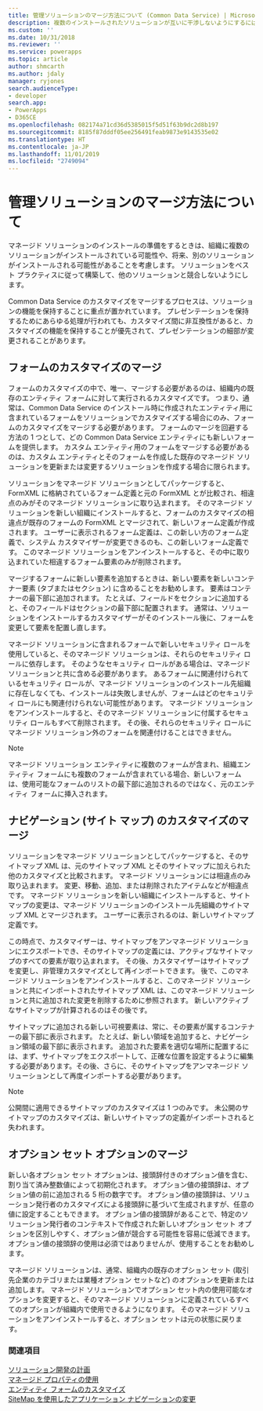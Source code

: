 ```yaml
---
title: 管理ソリューションのマージ方法について (Common Data Service) | Microsoft Docs
description: 複数のインストールされたソリューションが互いに干渉しないようにするには、ソリューションの構築中にベストプラクティスに従います。
ms.custom: ''
ms.date: 10/31/2018
ms.reviewer: ''
ms.service: powerapps
ms.topic: article
author: shmcarth
ms.author: jdaly
manager: ryjones
search.audienceType:
- developer
search.app:
- PowerApps
- D365CE
ms.openlocfilehash: 082174a71cd36d5385015f5d51f63b9dc2d8b197
ms.sourcegitcommit: 8185f87dddf05ee256491feab9873e9143535e02
ms.translationtype: HT
ms.contentlocale: ja-JP
ms.lasthandoff: 11/01/2019
ms.locfileid: "2749094"
---
```

# <a name="understand-how-managed-solutions-are-merged"></a>管理ソリューションのマージ方法について

マネージド ソリューションのインストールの準備をするときは、組織に複数のソリューションがインストールされている可能性や、将来、別のソリューションがインストールされる可能性があることを考慮します。 ソリューションをベスト プラクティスに従って構築して、他のソリューションと競合しないようにします。  
  
 Common Data Service のカスタマイズをマージするプロセスは、ソリューションの機能を保持することに重点が置かれています。 プレゼンテーションを保持するためにあらゆる処理が行われても、カスタマイズ間に非互換性があると、カスタマイズの機能を保持することが優先されて、プレゼンテーションの細部が変更されることがあります。  
  
<a name="BKMK_MergingFormCustomizations"></a>   

## <a name="merge-form-customizations"></a>フォームのカスタマイズのマージ  
 フォームのカスタマイズの中で、唯一、マージする必要があるのは、組織内の既存のエンティティ フォームに対して実行されるカスタマイズです。 つまり、通常は、Common Data Service のインストール時に作成されたエンティティ用に含まれているフォームをソリューションでカスタマイズする場合にのみ、フォームのカスタマイズをマージする必要があります。 フォームのマージを回避する方法の 1 つとして、どの Common Data Service エンティティにも新しいフォームを提供します。 カスタム エンティティ用のフォームをマージする必要があるのは、カスタム エンティティとそのフォームを作成した既存のマネージド ソリューションを更新または変更するソリューションを作成する場合に限られます。  
  
 ソリューションをマネージド ソリューションとしてパッケージすると、FormXML に格納されているフォーム定義と元の FormXML とが比較され、相違点のみがそのマネージド ソリューションに取り込まれます。 そのマネージド ソリューションを新しい組織にインストールすると、フォームのカスタマイズの相違点が既存のフォームの FormXML とマージされて、新しいフォーム定義が作成されます。 ユーザーに表示されるフォーム定義は、この新しい方のフォーム定義で、システム カスタマイザーが変更できるのも、この新しいフォーム定義です。 このマネージド ソリューションをアンインストールすると、その中に取り込まれていた相違するフォーム要素のみが削除されます。  
  
 マージするフォームに新しい要素を追加するときは、新しい要素を新しいコンテナー要素 (タブまたはセクション) に含めることをお勧めします。 要素はコンテナーの最下部に追加されます。 たとえば、フィールドをセクションに追加すると、そのフィールドはセクションの最下部に配置されます。 通常は、ソリューションをインストールするカスタマイザーがそのインストール後に、フォームを変更して要素を配置し直します。  
  
 マネージド ソリューションに含まれるフォームで新しいセキュリティ ロールを使用していると、そのマネージド ソリューションは、それらのセキュリティ ロールに依存します。 そのようなセキュリティ ロールがある場合は、マネージド ソリューションと共に含める必要があります。 あるフォームに関連付けられているセキュリティ ロールが、マネージド ソリューションのインストール先組織に存在しなくても、インストールは失敗しませんが、フォームはどのセキュリティ ロールにも関連付けられない可能性があります。 マネージド ソリューションをアンインストールすると、そのマネージド ソリューションに付属するセキュリティ ロールもすべて削除されます。 その後、それらのセキュリティ ロールにマネージド ソリューション外のフォームを関連付けることはできません。  
  
> [!NOTE]
>  マネージド ソリューション エンティティに複数のフォームが含まれ、組織エンティティ フォームにも複数のフォームが含まれている場合、新しいフォームは、使用可能なフォームのリストの最下部に追加されるのではなく、元のエンティティ フォームに挿入されます。  
  
<a name="BKMK_MergingNavigationCustomizations"></a>   
## <a name="merge-navigation-sitemap-customizations"></a>ナビゲーション (サイト マップ) のカスタマイズのマージ  
 ソリューションをマネージド ソリューションとしてパッケージすると、そのサイトマップ XML は、元のサイトマップ XML とそのサイトマップに加えられた他のカスタマイズと比較されます。 マネージド ソリューションには相違点のみ取り込まれます。 変更、移動、追加、または削除されたアイテムなどが相違点です。 マネージド ソリューションを新しい組織にインストールすると、サイトマップの変更は、マネージド ソリューションのインストール先組織のサイトマップ XML とマージされます。 ユーザーに表示されるのは、新しいサイトマップ定義です。  
  
 この時点で、カスタマイザーは、サイトマップをアンマネージド ソリューションにエクスポートでき、そのサイトマップの定義には、アクティブなサイトマップのすべての要素が取り込まれます。 その後、カスタマイザーはサイトマップを変更し、非管理カスタマイズとして再インポートできます。  後で、このマネージド ソリューションをアンインストールすると、このマネージド ソリューションと共にインポートされたサイトマップ XML は、このマネージド ソリューションと共に追加された変更を削除するために参照されます。 新しいアクティブなサイトマップが計算されるのはその後です。  
  
 サイトマップに追加される新しい可視要素は、常に、その要素が属するコンテナーの最下部に表示されます。 たとえば、新しい領域を追加すると、ナビゲーション領域の最下部に表示されます。 追加された要素を適切な場所に配置するには、まず、サイトマップをエクスポートして、正確な位置を設定するように編集する必要があります。その後、さらに、そのサイトマップをアンマネージド ソリューションとして再度インポートする必要があります。  
  
> [!NOTE]
>  公開間に適用できるサイトマップのカスタマイズは 1 つのみです。 未公開のサイトマップのカスタマイズは、新しいサイトマップの定義がインポートされると失われます。  
  
<a name="BKMK_MergingOptionSetOptions"></a>   
## <a name="merge-option-set-options"></a>オプション セット オプションのマージ  
 新しい各オプション セット オプションは、接頭辞付きのオプション値を含む、割り当て済み整数値によって初期化されます。 オプション値の接頭辞は、オプション値の前に追加される 5 桁の数字です。 オプション値の接頭辞は、ソリューション発行者のカスタマイズによる接頭辞に基づいて生成されますが、任意の値に設定することもできます。 オプション値の接頭辞があることで、特定のソリューション発行者のコンテキストで作成された新しいオプション セット オプションを区別しやすく、オプション値が競合する可能性を容易に低減できます。 オプション値の接頭辞の使用は必須ではありませんが、使用することをお勧めします。  
  
 マネージド ソリューションは、通常、組織内の既存のオプション セット (取引先企業のカテゴリまたは業種オプション セットなど) のオプションを更新または追加します。 マネージド ソリューションでオプション セット内の使用可能なオプションを変更すると、そのマネージド ソリューションに定義されているすべてのオプションが組織内で使用できるようになります。 そのマネージド ソリューションをアンインストールすると、オプション セットは元の状態に戻ります。  
  
### <a name="see-also"></a>関連項目  
 [ソリューション開発の計画](/dynamics365/customer-engagement/developer/plan-solution-development)   
 [マネージド プロパティの使用](use-managed-properties.md)   
 [エンティティ フォームのカスタマイズ](/dynamics365/customer-engagement/developer/customize-dev/customize-entity-forms)   
 [SiteMap を使用したアプリケーション ナビゲーションの変更](/dynamics365/customer-engagement/developer/customize-dev/change-application-navigation-using-sitemap)
